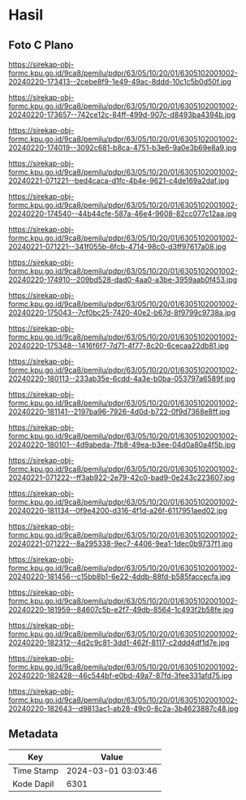 # Hasil

## Foto C Plano

https://sirekap-obj-formc.kpu.go.id/9ca8/pemilu/pdpr/63/05/10/20/01/6305102001002-20240220-173413--2cebe8f9-1e49-49ac-8ddd-10c1c5b0d50f.jpg

https://sirekap-obj-formc.kpu.go.id/9ca8/pemilu/pdpr/63/05/10/20/01/6305102001002-20240220-173657--742ce12c-84ff-499d-907c-d8493ba4394b.jpg

https://sirekap-obj-formc.kpu.go.id/9ca8/pemilu/pdpr/63/05/10/20/01/6305102001002-20240220-174019--3092c681-b8ca-4751-b3e6-9a0e3b69e8a9.jpg

https://sirekap-obj-formc.kpu.go.id/9ca8/pemilu/pdpr/63/05/10/20/01/6305102001002-20240221-071221--bed4caca-d1fc-4b4e-9621-c4de169a2daf.jpg

https://sirekap-obj-formc.kpu.go.id/9ca8/pemilu/pdpr/63/05/10/20/01/6305102001002-20240220-174540--44b44cfe-587a-46e4-9608-82cc077c12aa.jpg

https://sirekap-obj-formc.kpu.go.id/9ca8/pemilu/pdpr/63/05/10/20/01/6305102001002-20240221-071221--341f055b-6fcb-4714-98c0-d3ff97617a08.jpg

https://sirekap-obj-formc.kpu.go.id/9ca8/pemilu/pdpr/63/05/10/20/01/6305102001002-20240220-174910--209bd528-dad0-4aa0-a3be-3959aab0f453.jpg

https://sirekap-obj-formc.kpu.go.id/9ca8/pemilu/pdpr/63/05/10/20/01/6305102001002-20240220-175043--7cf0bc25-7420-40e2-b67d-8f9799c9738a.jpg

https://sirekap-obj-formc.kpu.go.id/9ca8/pemilu/pdpr/63/05/10/20/01/6305102001002-20240220-175348--1416f6f7-7d71-4f77-8c20-6cecaa22db81.jpg

https://sirekap-obj-formc.kpu.go.id/9ca8/pemilu/pdpr/63/05/10/20/01/6305102001002-20240220-180113--233ab35e-6cdd-4a3e-b0ba-053797a6589f.jpg

https://sirekap-obj-formc.kpu.go.id/9ca8/pemilu/pdpr/63/05/10/20/01/6305102001002-20240220-181141--2197ba96-7926-4d0d-b722-0f9d7368e8ff.jpg

https://sirekap-obj-formc.kpu.go.id/9ca8/pemilu/pdpr/63/05/10/20/01/6305102001002-20240220-180101--4d9abeda-7fb8-49ea-b3ee-04d0a80a4f5b.jpg

https://sirekap-obj-formc.kpu.go.id/9ca8/pemilu/pdpr/63/05/10/20/01/6305102001002-20240221-071222--ff3ab922-2e79-42c0-bad9-0e243c223607.jpg

https://sirekap-obj-formc.kpu.go.id/9ca8/pemilu/pdpr/63/05/10/20/01/6305102001002-20240220-181134--0f9e4200-d316-4f1d-a26f-6117951aed02.jpg

https://sirekap-obj-formc.kpu.go.id/9ca8/pemilu/pdpr/63/05/10/20/01/6305102001002-20240221-071222--8a295338-9ec7-4406-9ea1-1dec0b9737f1.jpg

https://sirekap-obj-formc.kpu.go.id/9ca8/pemilu/pdpr/63/05/10/20/01/6305102001002-20240220-181456--c15bb8b1-6e22-4ddb-88fd-b585faccecfa.jpg

https://sirekap-obj-formc.kpu.go.id/9ca8/pemilu/pdpr/63/05/10/20/01/6305102001002-20240220-181959--84607c5b-e2f7-49db-8564-1c493f2b58fe.jpg

https://sirekap-obj-formc.kpu.go.id/9ca8/pemilu/pdpr/63/05/10/20/01/6305102001002-20240220-182312--4d2c9c81-3dd1-462f-8117-c2ddd4df1d7e.jpg

https://sirekap-obj-formc.kpu.go.id/9ca8/pemilu/pdpr/63/05/10/20/01/6305102001002-20240220-182428--46c544bf-e0bd-49a7-87fd-3fee331afd75.jpg

https://sirekap-obj-formc.kpu.go.id/9ca8/pemilu/pdpr/63/05/10/20/01/6305102001002-20240220-182643--d9813ac1-ab28-49c0-8c2a-3b4623887c48.jpg


## Metadata

| Key        | Value               |
| ---------- | ------------------- |
| Time Stamp | 2024-03-01 03:03:46 |
| Kode Dapil | 6301                |



